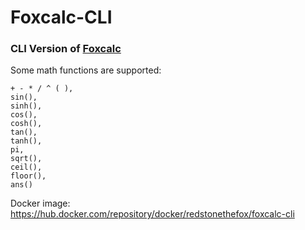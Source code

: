 # Foxcalc-CLI 
### CLI Version of [Foxcalc](https://github.com/Redstone-The-Fox/Foxcalc)

Some math functions are supported:
```
+ - * / ^ ( ),
sin(),
sinh(),
cos(),
cosh(),
tan(),
tanh(),
pi,
sqrt(),
ceil(),
floor(),
ans()
```

Docker image: https://hub.docker.com/repository/docker/redstonethefox/foxcalc-cli